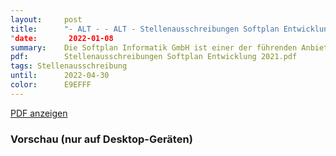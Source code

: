 ```yaml
---
layout:     post
title:      "- ALT - - ALT - Stellenausschreibungen Softplan Entwicklung 2021
"date:       2022-01-08
summary:    Die Softplan Informatik GmbH ist einer der führenden Anbieter für kommunale Geoinformationssysteme (GIS) in Deutschland.
pdf:        Stellenausschreibungen Softplan Entwicklung 2021.pdf
tags: Stellenausschreibung
until:		2022-04-30
color:      E9EFFF
---
```


<a class="btn btn-primary" href="{{ site.url }}/attachments/{{page.pdf}}">PDF anzeigen</a>

<h3>Vorschau (nur auf Desktop-Geräten)</h3>
<div class="d-none d-sm-block">
    <object data="{{ site.url }}/attachments/{{page.pdf}}" width="100%" height="1010" type='application/pdf'>
    </object>
</div>
